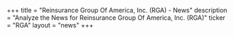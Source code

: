 +++
title = "Reinsurance Group Of America, Inc. (RGA) - News"
description = "Analyze the News for Reinsurance Group Of America, Inc. (RGA)"
ticker = "RGA"
layout = "news"
+++

